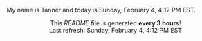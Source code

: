 My name is Tanner and today is Sunday, February 4, 4:12 PM EST.

<p align="center">This <i>README</i> file is generated <b>every 3 hours</b>!</br>Last refresh: Sunday, February 4, 4:12 PM EST<br /></p>
